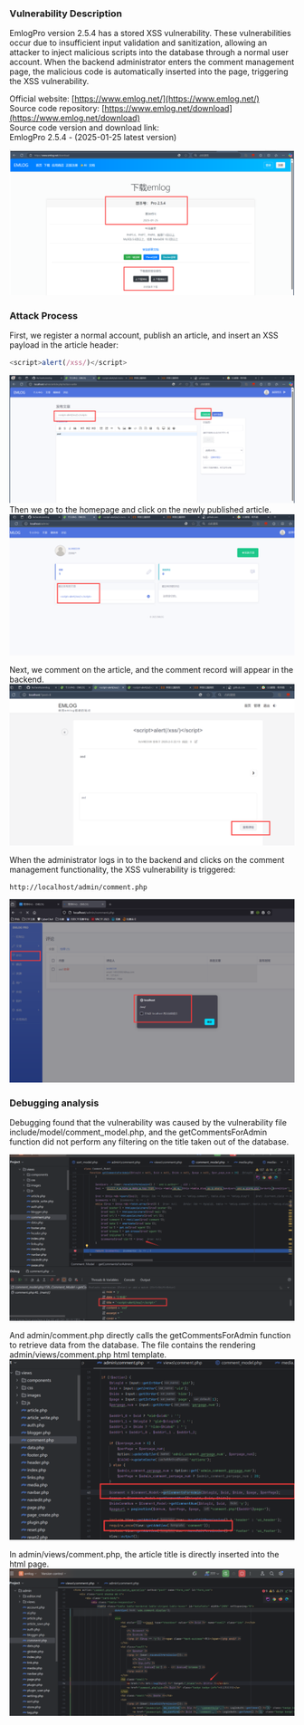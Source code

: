 ### Vulnerability Description

EmlogPro version 2.5.4 has a stored XSS vulnerability. These vulnerabilities occur due to insufficient input validation and sanitization, allowing an attacker to inject malicious scripts into the database through a normal user account. When the backend administrator enters the comment management page, the malicious code is automatically inserted into the page, triggering the XSS vulnerability.

Official website: [https://www.emlog.net/](https://www.emlog.net/)  
Source code repository: [https://www.emlog.net/download](https://www.emlog.net/download)  
Source code version and download link:  
EmlogPro 2.5.4 - (2025-01-25 latest version)

![](./public/a.png)
### Attack Process

First, we register a normal account, publish an article, and insert an XSS payload in the article header:
```js
<script>alert(/xss/)</script>
```
![](./pubic-xss/1.png)
Then we go to the homepage and click on the newly published article.
![](./pubic-xss/2.png)

Next, we comment on the article, and the comment record will appear in the backend.
![](./pubic-xss/4.png)

When the administrator logs in to the backend and clicks on the comment management functionality, the XSS vulnerability is triggered:
```
http://localhost/admin/comment.php
```

![](./pubic-xss/3.png)

###  Debugging analysis
Debugging found that the vulnerability was caused by the vulnerability file include/model/comment_model.php, and the getCommentsForAdmin function did not perform any filtering on the title taken out of the database.

![](./pubic-xss/6.png)

And admin/comment.php directly calls the getCommentsForAdmin function to retrieve data from the database. The file contains the rendering admin/views/comment.php html template.
![](./pubic-xss/7.png)

In admin/views/comment.php, the article title is directly inserted into the html page.
![](./pubic-xss/5.png)